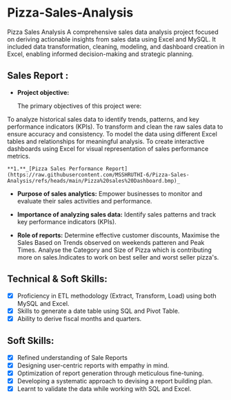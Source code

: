 # Pizza-Sales-Analysis
Pizza Sales Analysis A comprehensive sales data analysis project focused on deriving actionable insights from sales data using Excel and MySQL. It included data transformation, cleaning, modeling, and dashboard creation in Excel, enabling informed decision-making and strategic planning.

## Sales Report :


- **Project objective:** 

     The primary objectives of this project were:

To analyze historical sales data to identify trends, patterns, and key performance indicators (KPIs).
To transform and clean the raw sales data to ensure accuracy and consistency.
To model the data using different Excel tables and relationships for meaningful analysis.
To create interactive dashboards using Excel for visual representation of sales performance metrics.


    **1.**_[Pizza Sales Performance Report](https://raw.githubusercontent.com/MSSHRUTHI-6/Pizza-Sales-Analysis/refs/heads/main/Pizza%20sales%20Dashboard.bmp)_ 
   
- **Purpose of sales analytics:** Empower businesses to monitor and evaluate their sales activities and performance.

- **Importance of analyzing sales data:** Identify sales patterns and track key performance indicators (KPIs).

- **Role of reports:** Determine effective customer discounts, Maximise the Sales Based on Trends observed on weekends patteren and Peak Times. Analyse the Category
and Size of Pizza which is contributing more on sales.Indicates to work on best seller and worst seller pizza's.


## Technical & Soft Skills:
- [x]	Proficiency in ETL methodology (Extract, Transform, Load) using both MySQL and Excel.
- [x]	Skills to generate a date table using SQL and Pivot Table.
- [x]	Ability to derive fiscal months and quarters.

## Soft Skills:
- [x]	Refined understanding of Sale Reports
- [x]	Designing user-centric reports with empathy in mind.
- [x]	Optimization of report generation through meticulous fine-tuning.
- [x]	Developing a systematic approach to devising a report building plan.
- [x]	Learnt to validate the data while working with SQL and Excel.
